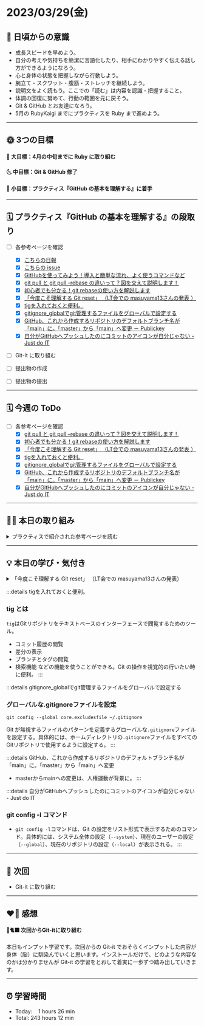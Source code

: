 # 2023/03/29(金)
## 🕺 日頃からの意識
- 成長スピードを早めよう。
- 自分の考えや気持ちを簡潔に言語化したり、相手にわかりやすく伝える話し方ができるようになろう。
- 心と身体の状態を把握しながら行動しよう。
- 腕立て・スクワット・腹筋・ストレッチを継続しよう。
- 説明文をよく読もう。ここでの「読む」は内容を認識・把握すること。
- 体調の回復に努めて、行動の範囲を元に戻そう。
- Git & GitHub とお友達になろう。
- 5月の RubyKaigi までにプラクティスを Ruby まで進めよう。

---


## 🌞 3つの目標
#### 🌝 大目標：4月の中旬までに Ruby に取り組む
#### 🌜 中目標：Git & GitHub 修了
#### 🌚 小目標：プラクティス『GitHub の基本を理解する』に着手

---


## 🗓️ プラクティス『GitHub の基本を理解する』の段取り
- [ ] 各参考ページを確認
  - [x] [こちらの日報](https://bootcamp.fjord.jp/reports/24447#comment_48036)
  - [x] [こちらの issue](https://github.com/jlord/patchwork/issues/27932)
  - [x] [GitHubを使ってみよう！導入と簡単な流れ、よく使うコマンドなど](https://wp.yat-net.com/?p=3874)
  - [x] [git pull と git pull –rebase の違いって？図を交えて説明します！](https://kray.jp/blog/git-pull-rebase/)
  - [x] [初心者でも分かる！git rebaseの使い方を解説します](https://liginc.co.jp/web/tool/79390)
  - [x] [「今度こそ理解する Git reset」 （LT会での masuyama13さんの発表 ）](https://speakerdeck.com/masuyama13/git-reset-200822)
  - [x] [tigを入れておくと便利。](https://qiita.com/suino/items/b0dae7e00bd7165f79ea)
  - [x] [gitignore_globalでgit管理するファイルをグローバルで設定する](https://qiita.com/miyarappo/items/66d6212d312a68fa3b99)
  - [x] [GitHub、これから作成するリポジトリのデフォルトブランチ名が「main」に。「master」から「main」へ変更 － Publickey](https://www.publickey1.jp/blog/20/githubmainmastermain.html)
  - [x] [自分がGitHubへプッシュしたのにコミットのアイコンが自分じゃない - Just do IT](https://k-koh.hatenablog.com/entry/2020/02/01/160119)
- [ ] Git-it に取り組む
- [ ] 提出物の作成
- [ ] 提出物の提出


---


## 🗓️ 今週の ToDo
- [ ] 各参考ページを確認
  - [x] [git pull と git pull –rebase の違いって？図を交えて説明します！](https://kray.jp/blog/git-pull-rebase/)
  - [x] [初心者でも分かる！git rebaseの使い方を解説します](https://liginc.co.jp/web/tool/79390)
  - [x] [「今度こそ理解する Git reset」 （LT会での masuyama13さんの発表 ）](https://speakerdeck.com/masuyama13/git-reset-200822)
  - [x] [tigを入れておくと便利。](https://qiita.com/suino/items/b0dae7e00bd7165f79ea)
  - [x] [gitignore_globalでgit管理するファイルをグローバルで設定する](https://qiita.com/miyarappo/items/66d6212d312a68fa3b99)
  - [x] [GitHub、これから作成するリポジトリのデフォルトブランチ名が「main」に。「master」から「main」へ変更 － Publickey](https://www.publickey1.jp/blog/20/githubmainmastermain.html)
  - [x] [自分がGitHubへプッシュしたのにコミットのアイコンが自分じゃない - Just do IT](https://k-koh.hatenablog.com/entry/2020/02/01/160119)

---


## ✍🏻 本日の取り組み
<details><summary>プラクティスで紹介された参考ページを読む</summary>
  
- 「今度こそ理解する Git reset」 （LT会での masuyama13さんの発表 ）
- tigを入れておくと便利。
- gitignore_globalでgit管理するファイルをグローバルで設定する
- GitHub、これから作成するリポジトリのデフォルトブランチ名が「main」に。「master」から「main」へ変更
- 自分がGitHubへプッシュしたのにコミットのアイコンが自分じゃない - Just do IT
</details> 

---


## 💡 本日の学び・気付き
<details><summary>「今度こそ理解する Git reset」 （LT会での masuyama13さんの発表）</summary>
### git reset について
- `git reset`コマンドは、作業ディレクトリ・インデックス（ステージングエリア）・リポジトリ（HEAD）のエリア間で変更を移動するためのもの。具体的には、現在のブランチの HEAD を指定したコミットに移動する。そして、`--soft`, `--mixed`, `--hard`, というオプションを使用して、作業ディレクトリとインデックスの状態をどのように扱うかをコントロールする。
  - `git reset --soft`：**HEAD** だけを移動する。インデックスと作業ディレクトリの内容はそのまま保持される。コミットは「取り消す」が、その変更を保持したい時に利用される。
  - `git reset --mixed`：**HEAD** と**インデックス**を移動する。作業ディレクトリの内容はそのまま保持される。ステージングした変更を「取り消す」が、その変更は保持したい時に利用される。
  - `git reset --hard`：**HEAD**、**インデックス**、**作業ディレクトリ**全てを移動する。コミットした変更を完全に「取り消す」時に利用される。

### インデックス（ステージングエリア）
- 次のコミットの候補を丸ごとコピーしたものが保存される場所。
</details>

:::details tigを入れておくと便利。
### tig とは
`tig`はGitリポジトリをテキストベースのインターフェースで閲覧するためのツール。
- コミット履歴の閲覧
- 差分の表示
- ブランチとタグの閲覧
- 検索機能
などの機能を使うことができる。Git の操作を視覚的の行いたい時に便利。
:::

:::details gitignore_globalでgit管理するファイルをグローバルで設定する
### グローバルな.gitignoreファイルを設定
```
git config --global core.excludesfile ~/.gitignore
```
Git が無視するファイルのパターンを定義するグローバルな`.gitignore`ファイルを設定する。具体的には、ホームディレクトリの`.gitignore`ファイルをすべてのGitリポジトリで使用するように設定する。
:::

:::details GitHub、これから作成するリポジトリのデフォルトブランチ名が「main」に。「master」から「main」へ変更
- masterからmainへの変更は、人権運動が背景に。
:::

:::details 自分がGitHubへプッシュしたのにコミットのアイコンが自分じゃない - Just do IT
### git config -l コマンド
- `git config -l`コマンドは、Git の設定をリスト形式で表示するためのコマンド。具体的には、システム全体の設定（`--system`）、現在のユーザーの設定（`--global`）、現在のリポジトリの設定（`--local`）が表示される。
:::

---


## 📍 次回
  -  Git-it に取り組む

---


## ❤️‍🔥 感想
#### 🐙🐈‍⬛ 次回からGit-itに取り組む
本日もインプット学習です。次回からの Git-it でおそらくインプットした内容が身体（脳）に馴染んでいくと思います。インストールだけで、どのような内容なのかは分かりませんが Git-it の学習をとおして着実に一歩ずつ踏み出していきます。

---

## ⏰ 学習時間
- Today:&nbsp;&nbsp;&nbsp; 1 hours 26 min
- Total: 243 hours 12 min
